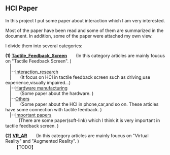 ## HCI Paper ##
In this project I put some paper about interaction which I am very interested.

Most of the paper have been read and some of them are summarized in the document. 
In addition, some of the paper were attached my own view.

I divide them into several categories:
    
**(1) [Tactile_Feedback_Screen](#)**&ensp;&ensp;&ensp;&ensp;(In this category articles are mainly foucus on "Tactile Feedback Screen". )  
    &ensp;&ensp;|        
    &ensp;&ensp;|--[Interaction_research](#)  
    &ensp;&ensp;|&ensp;&ensp;&ensp;&ensp;(It focus on HCI in tactile feedback screen such as driving,use experience,visually impaired...)  
    &ensp;&ensp;|--[Hardware manufacturing](#)   
    &ensp;&ensp;|&ensp;&ensp;&ensp;&ensp;(Some paper about the hardware. )  
    &ensp;&ensp;|--[Others](#)    
    &ensp;&ensp;|&ensp;&ensp;&ensp;&ensp;(Some paper about the HCI in phone,car,and so on. These articles have some connection with tactile feedback. )  
    &ensp;&ensp;|--[Important papers](#)  
    &ensp;&ensp;&ensp;&ensp;&ensp;&ensp;(There are some paper(soft-link) which I think it is very important in tactile feedback screen. )  
  
  


  
**(2) [VR_AR](#)**&ensp;&ensp;&ensp;&ensp;(In this category articles are mainly foucus on "Virtual Reality" and "Augmented Reality". )  
&ensp;&ensp;&ensp;&ensp;【TODO】

    
